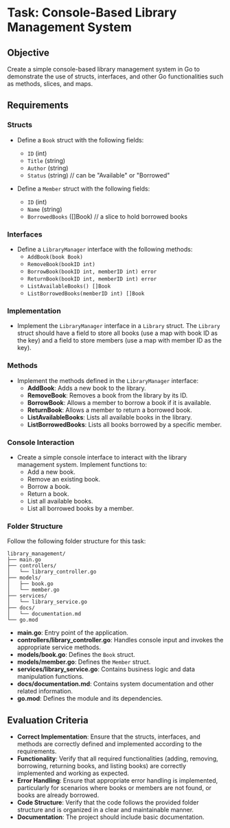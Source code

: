 # Task: Console-Based Library Management System

## Objective

Create a simple console-based library management system in Go to demonstrate the use of structs, interfaces, and other Go functionalities such as methods, slices, and maps.

## Requirements

### Structs

-   Define a `Book` struct with the following fields:
    -   `ID` (int)
    -   `Title` (string)
    -   `Author` (string)
    -   `Status` (string) // can be "Available" or "Borrowed"

-   Define a `Member` struct with the following fields:
    -   `ID` (int)
    -   `Name` (string)
    -   `BorrowedBooks` ([]Book) // a slice to hold borrowed books

### Interfaces

-   Define a `LibraryManager` interface with the following methods:
    -   `AddBook(book Book)`
    -   `RemoveBook(bookID int)`
    -   `BorrowBook(bookID int, memberID int) error`
    -   `ReturnBook(bookID int, memberID int) error`
    -   `ListAvailableBooks() []Book`
    -   `ListBorrowedBooks(memberID int) []Book`

### Implementation

-   Implement the `LibraryManager` interface in a `Library` struct. The `Library` struct should have a field to store all books (use a map with book ID as the key) and a field to store members (use a map with member ID as the key).

### Methods

-   Implement the methods defined in the `LibraryManager` interface:
    -   **AddBook**: Adds a new book to the library.
    -   **RemoveBook**: Removes a book from the library by its ID.
    -   **BorrowBook**: Allows a member to borrow a book if it is available.
    -   **ReturnBook**: Allows a member to return a borrowed book.
    -   **ListAvailableBooks**: Lists all available books in the library.
    -   **ListBorrowedBooks**: Lists all books borrowed by a specific member.

### Console Interaction

-   Create a simple console interface to interact with the library management system. Implement functions to:
    -   Add a new book.
    -   Remove an existing book.
    -   Borrow a book.
    -   Return a book.
    -   List all available books.
    -   List all borrowed books by a member.

### Folder Structure

Follow the following folder structure for this task:

```
library_management/
├── main.go
├── controllers/
│   └── library_controller.go
├── models/
│   ├── book.go
│   └── member.go
├── services/
│   └── library_service.go
├── docs/
│   └── documentation.md
└── go.mod
```

-   **main.go**: Entry point of the application.
-   **controllers/library_controller.go**: Handles console input and invokes the appropriate service methods.
-   **models/book.go**: Defines the `Book` struct.
-   **models/member.go**: Defines the `Member` struct.
-   **services/library_service.go**: Contains business logic and data manipulation functions.
-   **docs/documentation.md**: Contains system documentation and other related information.
-   **go.mod**: Defines the module and its dependencies.

## Evaluation Criteria

-   **Correct Implementation**: Ensure that the structs, interfaces, and methods are correctly defined and implemented according to the requirements.
-   **Functionality**: Verify that all required functionalities (adding, removing, borrowing, returning books, and listing books) are correctly implemented and working as expected.
-   **Error Handling**: Ensure that appropriate error handling is implemented, particularly for scenarios where books or members are not found, or books are already borrowed.
-   **Code Structure**: Verify that the code follows the provided folder structure and is organized in a clear and maintainable manner.
-   **Documentation**: The project should include basic documentation.


